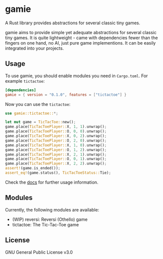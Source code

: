 # gamie
A Rust library provides abstractions for several classic tiny games.

gamie aims to provide simple yet adequate abstractions for several classic tiny games.
It is quite lightweight - came with dependencies fewer than the fingers on one hand, no AI, just pure game implementions. It can be easily integrated into your projects.

## Usage
To use gamie, you should enable modules you need in `Cargo.toml`. For example `tictactoe`:

```toml
[dependencies]
gamie = { version = "0.1.0", features = ["tictactoe"] }
```

Now you can use the `tictactoe`:

```rust
use gamie::tictactoe::*;

let mut game = TicTacToe::new();
game.place(TicTacToePlayer::X, 1, 1).unwrap();
game.place(TicTacToePlayer::O, 0, 0).unwrap();
game.place(TicTacToePlayer::X, 0, 2).unwrap();
game.place(TicTacToePlayer::O, 2, 0).unwrap();
game.place(TicTacToePlayer::X, 1, 0).unwrap();
game.place(TicTacToePlayer::O, 1, 2).unwrap();
game.place(TicTacToePlayer::X, 2, 1).unwrap();
game.place(TicTacToePlayer::O, 0, 1).unwrap();
game.place(TicTacToePlayer::X, 2, 2).unwrap();
assert!(game.is_ended());
assert_eq!(game.status(), TicTacToeStatus::Tie);
```

Check the [docs](https://docs.rs/gamie) for further usage information.

## Modules
Currently, the following modules are available:

- (WIP) reversi: Reversi (Othello) game
- tictactoe: The Tic-Tac-Toe game

## License
GNU General Public License v3.0
